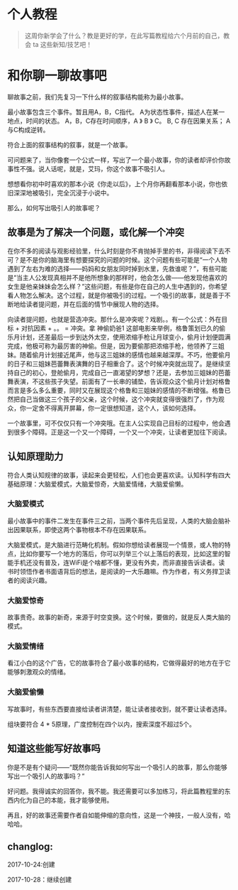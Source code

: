 # 个人教程

>这周你新学会了什么？教是更好的学，在此写篇教程给六个月前的自己，教会 ta 这些新知/技艺吧！

# 和你聊一聊故事吧

聊故事之前，我们先复习一下什么样的叙事结构能称为最小故事。

最小故事包含三个事件。暂且用A，B，C指代。
A为状态性事件，描述人在某一地点，时间的状态。
A，B，C存在时间顺序，A 》 B 》 C。
B, C 存在因果关系；
A与C构成逆转。

符合上面的叙事结构的叙事，就是一个故事。

可问题来了，当你像套一个公式一样，写出了一个最小故事，你的读者却评价你故事性不强。说人话呢，就是，艾玛，你这个故事不吸引人。

想想看你初中时喜欢的那本小说《你走以后》，上个月你再翻看那本小说，你也依旧深深地被吸引，完全沉浸于小说中。

那么，如何写出吸引人的故事呢？

## 故事是为了解决一个问题，或化解一个冲突

在你不多的阅读与观影经验里，什么时刻是你不肯抛掉手里的书，非得阅读下去不可？是不是你的脑海里有想要探究的问题的时候。这个问题有些可能是“一个人物遇到了左右为难的选择——妈妈和女朋友同时掉到水里，先救谁呢？”，有些可能是“当主人公发现真相并不是他所想象的那样时，他会怎么做——他发现他喜欢的女生是他亲妹妹会怎么样？”这些问题，有些是你在自己的人生中遇到的，你希望看人物怎么解决。这个过程，就是你被吸引的过程。一个吸引的故事，就是善于不断地给读者提问题，并在后面的情节中展现人物的选择。

向读者提问题，也就是营造冲突。那什么是冲突呢？戏剧。。有一个公式：外在目标 + 对抗因素 + 。。 = 冲突。拿 神偷奶爸1 这部电影来举例，格鲁策划已久的偷乐月计划，还差最后一步到达外太空，使用浓缩手枪让月球变小，偷月计划便圆满完成，他极可称为最厉害的神偷。但是，因为要偷那把浓缩手枪，他领养了三姐妹。随着偷月计划接近尾声，他与这三姐妹的感情也越来越深厚。不巧，他要偷月的日子和三姐妹芭蕾舞表演舞的日子相重合了。这个时候冲突就出现了。是继续坚持自己的初心，登舱偷月，完成自己一直渴望的梦想？还是，去参加三姐妹的芭蕾舞表演，不这些孩子失望。前面有了一长串的铺垫，告诉观众这个偷月计划对格鲁而言是多么多么重要，同时又在展现这个格鲁和三姐妹的感情的不断增强。格鲁已然把自己当做这三个孩子的父亲，这个时候，这个冲突就变得很强烈了，作为观众，你一定舍不得离开屏幕，你一定很想知道，这个人，该如何选择。

一个故事里，可不仅仅只有一个冲突哦。在主人公实现自己目标的过程中，他会遇到很多个障碍。正是这一个又一个障碍，一个又一个冲突，让读者更加往下阅读。

## 认知原理助力

符合人类认知规律的故事，读起来会更轻松，人们也会更喜欢读。认知科学有四大基础原理：大脑爱模式，大脑爱惊奇，大脑爱情绪，大脑爱偷懒。

### 大脑爱模式

最小故事中的事件二发生在事件三之前，当两个事件先后呈现，人类的大脑会脑补出因果联系，即使这两个事物根本不存在因果联系。

大脑爱模式，是大脑进行范畴化机制。假如你想给读者展现一个情景，或人物的特点，比如你要写一个地方的落后，你可以列举三个以上落后的表现，比如这里的智能手机还没有普及，连WiFi是个啥都不懂，更没有外卖，而非直接告诉读者。读书时领悟作者书面语背后的想法，是阅读的一大乐趣嘛。作为作者，有义务捍卫读者的阅读兴趣。

### 大脑爱惊奇

故事贵奇。故事的新奇，来源于时空变换。这个时候，要做的，就是反人类大脑的模式。

### 大脑爱情绪

看江小白的这个广告，它的故事符合了最小故事的结构，它做得最好的地方在于它能够刺激观众的情绪。

### 大脑爱偷懒

写故事时，有些东西要直接给读者讲清楚，能让读者接收到，就不要让读者选择。

组块要符合 4 * 5原理，广度控制在四个以内，搜索深度不超过5个。

## 知道这些能写好故事吗

你是不是有个疑问——“既然你能告诉我如何写出一个吸引人的故事，那么你能够写出一个吸引人的故事吗？”

好问题。我得诚实的回答你，我不能。我还需要可以多加练习，将此篇教程里的东西内化为自己的本能，我才能够使用。

再且，好的故事还需要作者自如能伸缩的意向性，这是一个神技，一般人没有，哈哈哈。

## changlog:

2017-10-24:创建

2017-10-28：继续创建
